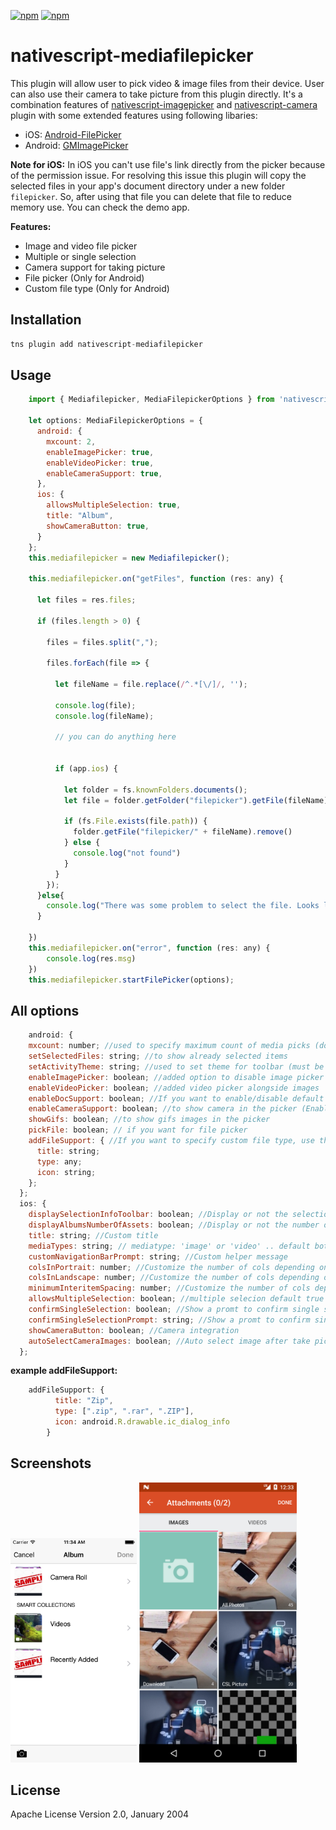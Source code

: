[![npm](https://img.shields.io/npm/v/nativescript-mediafilepicker.svg)](https://www.npmjs.com/package/nativescript-mediafilepicker)
[![npm](https://img.shields.io/npm/dt/nativescript-mediafilepicker.svg?label=npm%20downloads)](https://www.npmjs.com/package/nativescript-mediafilepicker)

# nativescript-mediafilepicker
This plugin will allow user to pick video & image files from their device. User can also use their camera to take picture from this plugin directly. It's a combination features of [nativescript-imagepicker](https://github.com/NativeScript/nativescript-imagepicker) and [nativescript-camera](https://github.com/NativeScript/nativescript-camera/) plugin with some extended features using following libaries:

* iOS: [Android-FilePicker](https://github.com/DroidNinja/Android-FilePicker)
* Android: [GMImagePicker](https://github.com/TechSmith/GMImagePicker)

**Note for iOS:** In iOS you can't use file's link directly from the picker because of the permission issue. For resolving this issue this plugin will copy the selected files in your app's document directory under a new folder `filepicker`. So, after using that file you can delete that file to reduce memory use. You can check the demo app.


**Features:**

* Image and video file picker
* Multiple or single selection
* Camera support for taking picture
* File picker (Only for Android)
* Custom file type (Only for Android)

## Installation

```javascript
tns plugin add nativescript-mediafilepicker
```

## Usage 

```javascript
    import { Mediafilepicker, MediaFilepickerOptions } from 'nativescript-mediafilepicker';
   
    let options: MediaFilepickerOptions = {
      android: {
        mxcount: 2,
        enableImagePicker: true,
        enableVideoPicker: true,
        enableCameraSupport: true,
      },
      ios: {
        allowsMultipleSelection: true,
        title: "Album",
        showCameraButton: true,
      }
    };
    this.mediafilepicker = new Mediafilepicker();

    this.mediafilepicker.on("getFiles", function (res: any) {
 
      let files = res.files;

      if (files.length > 0) {

        files = files.split(",");

        files.forEach(file => {

          let fileName = file.replace(/^.*[\/]/, '');

          console.log(file);
          console.log(fileName);

          // you can do anything here


          if (app.ios) {

            let folder = fs.knownFolders.documents();
            let file = folder.getFolder("filepicker").getFile(fileName);

            if (fs.File.exists(file.path)) {
              folder.getFile("filepicker/" + fileName).remove()
            } else {
              console.log("not found")
            }
          }
        });
      }else{
        console.log("There was some problem to select the file. Looks like user has cancel it.")
      }

    })
    this.mediafilepicker.on("error", function (res: any) {
        console.log(res.msg)
    })
    this.mediafilepicker.startFilePicker(options);
```

## All options

```javascript
    android: {
    mxcount: number; //used to specify maximum count of media picks (dont use if you want no limit)
    setSelectedFiles: string; //to show already selected items
    setActivityTheme: string; //used to set theme for toolbar (must be an actionbar theme)
    enableImagePicker: boolean; //added option to disable image picker
    enableVideoPicker: boolean; //added video picker alongside images
    enableDocSupport: boolean; //If you want to enable/disable default document picker, use this method. (Enabled by default)
    enableCameraSupport: boolean; //to show camera in the picker (Enabled by default)
    showGifs: boolean; //to show gifs images in the picker
    pickFile: boolean; // if you want for file picker 
    addFileSupport: { //If you want to specify custom file type, use this method. (example below)
      title: string;
      type: any;
      icon: string;
    };
  };
  ios: {
    displaySelectionInfoToolbar: boolean; //Display or not the selection info Toolbar
    displayAlbumsNumberOfAssets: boolean; //Display or not the number of assets in each album:
    title: string; //Custom title
    mediaTypes: string; // mediatype: 'image' or 'video' .. default both
    customNavigationBarPrompt: string; //Custom helper message
    colsInPortrait: number; //Customize the number of cols depending on orientation and the inter-item spacing
    colsInLandscape: number; //Customize the number of cols depending on orientation and the inter-item spacing
    minimumInteritemSpacing: number; //Customize the number of cols depending on orientation and the inter-item spacing
    allowsMultipleSelection: boolean; //multiple selecion default true
    confirmSingleSelection: boolean; //Show a promt to confirm single selection
    confirmSingleSelectionPrompt: string; //Show a promt to confirm single selection
    showCameraButton: boolean; //Camera integration
    autoSelectCameraImages: boolean; //Auto select image after take picture using camera
  };
```
**example addFileSupport:**
```javascript
    addFileSupport: { 
          title: "Zip",
          type: [".zip", ".rar", ".ZIP"],
          icon: android.R.drawable.ic_dialog_info
        }
```

## Screenshots

<img width="40%" src="screenshots/ios_screen.png" alt="iOS" float="left">

<img width="50%" src="screenshots/android_screen.png" alt="Android" float="left">


## License

Apache License Version 2.0, January 2004
